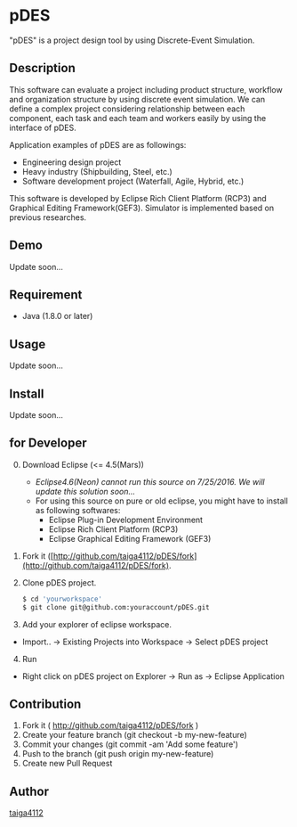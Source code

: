 # pDES
"pDES" is a project design tool by using Discrete-Event Simulation.

## Description
This software can evaluate a project including product structure, workflow and organization structure by using discrete event simulation. We can define a complex project considering relationship between each component, each task and each team and workers easily by using the interface of pDES. 

Application examples of pDES are as followings:
- Engineering design project
- Heavy industry (Shipbuilding, Steel, etc.)
- Software development project (Waterfall, Agile, Hybrid, etc.)

This software is developed by Eclipse Rich Client Platform (RCP3) and Graphical Editing Framework(GEF3). Simulator is implemented based on previous researches.

## Demo
Update soon...

## Requirement
- Java (1.8.0 or later)

## Usage
Update soon...

## Install
Update soon...


## for Developer

0. Download Eclipse (<= 4.5(Mars))
	- *Eclipse4.6(Neon) cannot run this source on 7/25/2016. We will update this solution soon...*
	- For using this source on pure or old eclipse, you might have to install as following softwares:
		- Eclipse Plug-in Development Environment
		- Eclipse Rich Client Platform (RCP3)
		- Eclipse Graphical Editing Framework (GEF3)

1. Fork it ([http://github.com/taiga4112/pDES/fork](http://github.com/taiga4112/pDES/fork).

2. Clone pDES project.
	```bash
	$ cd 'yourworkspace'
	$ git clone git@github.com:youraccount/pDES.git
	```

3. Add your explorer of eclipse workspace.
- Import.. -> Existing Projects into Workspace -> Select pDES project

4. Run
- Right click on pDES project on Explorer -> Run as -> Eclipse Application

## Contribution
1. Fork it ( http://github.com/taiga4112/pDES/fork )
2. Create your feature branch (git checkout -b my-new-feature)
3. Commit your changes (git commit -am 'Add some feature')
4. Push to the branch (git push origin my-new-feature)
5. Create new Pull Request

## Author

[taiga4112](https://github.com/taiga4112)

